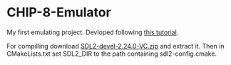 # CHIP-8-Emulator

My first emulating project. Devloped following [this tutorial](https://austinmorlan.com/posts/chip8_emulator/).

For compilling download [SDL2-devel-2.24.0-VC.zip](https://github.com/libsdl-org/SDL/releases/tag/release-2.24.0) and extract it. Then in CMakeLists.txt set SDL2_DIR to the path containing sdl2-config.cmake.